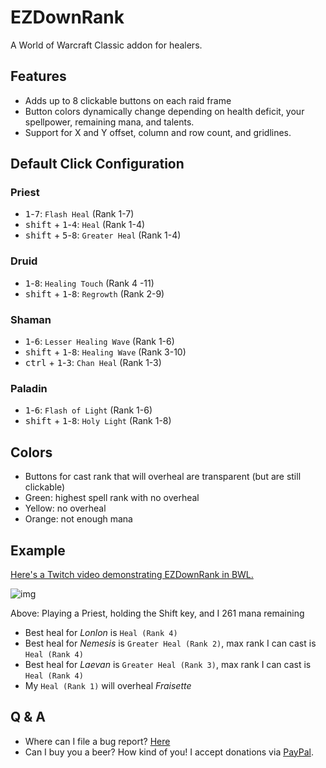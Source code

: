 # EZDownRank

A World of Warcraft Classic addon for healers.

## Features

* Adds up to 8 clickable buttons on each raid frame
* Button colors dynamically change depending on health deficit, your spellpower, remaining mana, and talents.
* Support for X and Y offset, column and row count, and gridlines.

## Default Click Configuration

### Priest

- <kbd>1</kbd>-<kbd>7</kbd>: `Flash Heal` (Rank 1-7)
- <kbd>shift</kbd> + <kbd>1</kbd>-<kbd>4</kbd>: `Heal` (Rank 1-4)
- <kbd>shift</kbd> + <kbd>5</kbd>-<kbd>8</kbd>: `Greater Heal` (Rank 1-4)

### Druid

- <kbd>1</kbd>-<kbd>8</kbd>: `Healing Touch` (Rank 4 -11)
- <kbd>shift</kbd> + <kbd>1</kbd>-<kbd>8</kbd>: `Regrowth` (Rank 2-9)

### Shaman

- <kbd>1</kbd>-<kbd>6</kbd>: `Lesser Healing Wave` (Rank 1-6)
- <kbd>shift</kbd> + <kbd>1</kbd>-<kbd>8</kbd>: `Healing Wave` (Rank 3-10)
- <kbd>ctrl</kbd> + <kbd>1</kbd>-<kbd>3</kbd>: `Chan Heal` (Rank 1-3)

### Paladin

- <kbd>1</kbd>-<kbd>6</kbd>: `Flash of Light` (Rank 1-6)
- <kbd>shift</kbd> + <kbd>1</kbd>-<kbd>8</kbd>: `Holy Light` (Rank 1-8)

## Colors

- Buttons for cast rank that will overheal are transparent (but are still clickable)
- Green: highest spell rank with no overheal
- Yellow: no overheal
- Orange: not enough mana

## Example

[Here's a Twitch video demonstrating EZDownRank in BWL.](https://www.twitch.tv/videos/617061387?t=0h11m12s)

![img](https://i.imgur.com/E9L8EeK.png)

Above: Playing a Priest, holding the Shift key, and I 261 mana remaining

- Best heal for *Lonlon* is `Heal (Rank 4)`
- Best heal for *Nemesis* is `Greater Heal (Rank 2)`, max rank I can cast is `Heal (Rank 4)`
- Best heal for *Laevan* is `Greater Heal (Rank 3)`, max rank I can cast is `Heal (Rank 4)`
- My `Heal (Rank 1)` will overheal *Fraisette*

## Q & A

- Where can I file a bug report? [Here](https://github.com/mrbuds/EZDownRank/issues/new)
- Can I buy you a beer? How kind of you! I accept donations via [PayPal](https://paypal.me/BudsWA).
